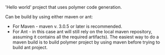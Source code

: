 'Hello world' project that uses polymer code generation.

Can be build by using either maven or ant:

* For Maven - maven v. 3.0.5 or later is recommended.
* For Ant - in this case ant will still rely on the local maven repository, assuming it contains all the required artifacts).
The easiest way to do a maven build is to build polymer project by using maven before trying to build ant project.

